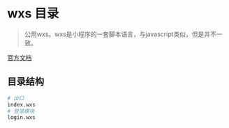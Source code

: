 # wxs 目录

> 公用wxs。wxs是小程序的一套脚本语言，与javascript类似，但是并不一致。

[官方文档](https://developers.weixin.qq.com/miniprogram/dev/reference/wxs/ "官方文档")

## 目录结构

```bash
# 出口
index.wxs
# 登录模块
login.wxs
```

